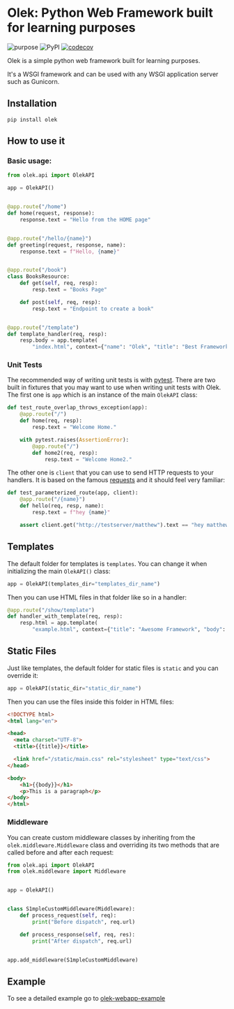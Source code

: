 # Olek: Python Web Framework built for learning purposes

![purpose](https://img.shields.io/badge/purpose-learning-green.svg)
![PyPI](https://img.shields.io/pypi/v/olek?color=green)
[![codecov](https://codecov.io/gh/lfbos/olek/branch/master/graph/badge.svg?token=C6UNS3Z3AL)](https://codecov.io/gh/lfbos/olek)

Olek is a simple python web framework built for learning purposes.

It's a WSGI framework and can be used with any WSGI application server such as Gunicorn.

## Installation

```shell
pip install olek
```

## How to use it

### Basic usage:

```python
from olek.api import OlekAPI

app = OlekAPI()


@app.route("/home")
def home(request, response):
    response.text = "Hello from the HOME page"


@app.route("/hello/{name}")
def greeting(request, response, name):
    response.text = f"Hello, {name}"


@app.route("/book")
class BooksResource:
    def get(self, req, resp):
        resp.text = "Books Page"

    def post(self, req, resp):
        resp.text = "Endpoint to create a book"


@app.route("/template")
def template_handler(req, resp):
    resp.body = app.template(
        "index.html", context={"name": "Olek", "title": "Best Framework"}).encode()
```

### Unit Tests

The recommended way of writing unit tests is with [pytest](https://docs.pytest.org/en/latest/). There are two built in fixtures
that you may want to use when writing unit tests with Olek. The first one is `app` which is an instance of the main `OlekAPI` class:

```python
def test_route_overlap_throws_exception(app):
    @app.route("/")
    def home(req, resp):
        resp.text = "Welcome Home."

    with pytest.raises(AssertionError):
        @app.route("/")
        def home2(req, resp):
            resp.text = "Welcome Home2."
```

The other one is `client` that you can use to send HTTP requests to your handlers. It is based on the famous [requests](http://docs.python-requests.org/en/master/) and it should feel very familiar:

```python
def test_parameterized_route(app, client):
    @app.route("/{name}")
    def hello(req, resp, name):
        resp.text = f"hey {name}"

    assert client.get("http://testserver/matthew").text == "hey matthew"
```

## Templates

The default folder for templates is `templates`. You can change it when initializing the main `OlekAPI()` class:

```python
app = OlekAPI(templates_dir="templates_dir_name")
```

Then you can use HTML files in that folder like so in a handler:

```python
@app.route("/show/template")
def handler_with_template(req, resp):
    resp.html = app.template(
        "example.html", context={"title": "Awesome Framework", "body": "welcome to the future!"})
```

## Static Files

Just like templates, the default folder for static files is `static` and you can override it:

```python
app = OlekAPI(static_dir="static_dir_name")
```

Then you can use the files inside this folder in HTML files:

```html
<!DOCTYPE html>
<html lang="en">

<head>
  <meta charset="UTF-8">
  <title>{{title}}</title>

  <link href="/static/main.css" rel="stylesheet" type="text/css">
</head>

<body>
    <h1>{{body}}</h1>
    <p>This is a paragraph</p>
</body>
</html>
```

### Middleware

You can create custom middleware classes by inheriting from the `olek.middleware.Middleware` class and overriding its two methods
that are called before and after each request:

```python
from olek.api import OlekAPI
from olek.middleware import Middleware


app = OlekAPI()


class S1mpleCustomMiddleware(Middleware):
    def process_request(self, req):
        print("Before dispatch", req.url)

    def process_response(self, req, res):
        print("After dispatch", req.url)


app.add_middleware(S1mpleCustomMiddleware)
```

## Example

To see a detailed example go to [olek-webapp-example](https://github.com/lfbos/olek-webapp-example)
